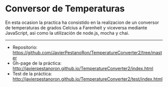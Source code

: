 **Conversor de Temperaturas**
=======================

En esta ocasion la practica ha consistido en la realizacion de un conversor de temperaturas de grados Celcius a Farenheit y viceversa mediante JavaScript, asi como la utilización de node.js, mocha y chai.

----------
 

 - Repositorio: https://github.com/JavierPestanoRon/TemperatureConverter2/tree/master
 - Gh-page de la práctica: http://javierpestanoron.github.io/TemperatureConverter2/index.html
 - Test de la práctica: http://javierpestanoron.github.io/TemperatureConverter2/test/index.html

